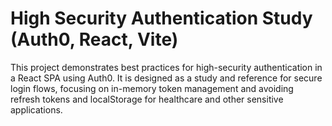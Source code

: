 # High Security Authentication Study (Auth0, React, Vite)

This project demonstrates best practices for high-security authentication in a React SPA using Auth0. It is designed as a study and reference for secure login flows, focusing on in-memory token management and avoiding refresh tokens and localStorage for healthcare and other sensitive applications.
